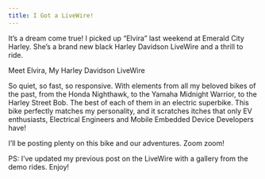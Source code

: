 ```yaml
---
title: I Got a LiveWire!
---
```


It&#8217;s a dream come true! I picked up &#8220;Elvira&#8221; last weekend at Emerald City Harley. She&#8217;s a brand new black Harley Davidson LiveWire and a thrill to ride.



Meet Elvira, My Harley Davidson LiveWire



So quiet, so fast, so responsive. With elements from all my beloved bikes of the past, from the Honda Nighthawk, to the Yamaha Midnight Warrior, to the Harley Street Bob. The best of each of them in an electric superbike. This bike perfectly matches my personality, and it scratches itches that only EV enthusiasts, Electrical Engineers and Mobile Embedded Device Developers have!



I&#8217;ll be posting plenty on this bike and our adventures. Zoom zoom!



PS: I&#8217;ve updated my previous post on the LiveWire with a gallery from the demo rides. Enjoy!
